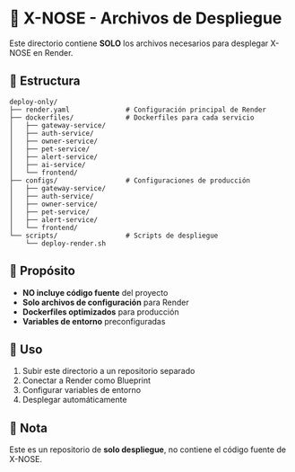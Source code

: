 # 🚀 X-NOSE - Archivos de Despliegue

Este directorio contiene **SOLO** los archivos necesarios para desplegar X-NOSE en Render.

## 📁 Estructura

```
deploy-only/
├── render.yaml              # Configuración principal de Render
├── dockerfiles/             # Dockerfiles para cada servicio
│   ├── gateway-service/
│   ├── auth-service/
│   ├── owner-service/
│   ├── pet-service/
│   ├── alert-service/
│   ├── ai-service/
│   └── frontend/
├── configs/                 # Configuraciones de producción
│   ├── gateway-service/
│   ├── auth-service/
│   ├── owner-service/
│   ├── pet-service/
│   ├── alert-service/
│   └── frontend/
└── scripts/                 # Scripts de despliegue
    └── deploy-render.sh
```

## 🎯 Propósito

- **NO incluye código fuente** del proyecto
- **Solo archivos de configuración** para Render
- **Dockerfiles optimizados** para producción
- **Variables de entorno** preconfiguradas

## 🚀 Uso

1. Subir este directorio a un repositorio separado
2. Conectar a Render como Blueprint
3. Configurar variables de entorno
4. Desplegar automáticamente

## 📝 Nota

Este es un repositorio de **solo despliegue**, no contiene el código fuente de X-NOSE. 